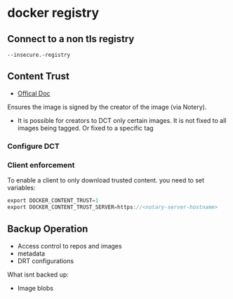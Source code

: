 # docker registry

## Connect to a non tls registry

`--insecure.-registry`

## Content Trust

- [Offical Doc](https://docs.docker.com/engine/security/trust/content_trust/)

Ensures the image is signed by the creator of the image (via Notery).

- It is possible for creators to DCT only certain images. It is not fixed to all images being tagged. Or fixed to a specific tag

### Configure DCT

### Client enforcement

To enable a client to only download trusted content. you need to set variables:

``` c#
export DOCKER_CONTENT_TRUST=1
export DOCKER_CONTENT_TRUST_SERVER=https://<notary-server-hostname>
```

## Backup Operation

- Access control to repos and images
- metadata
- DRT configurations

What isnt backed up:

- Image blobs

